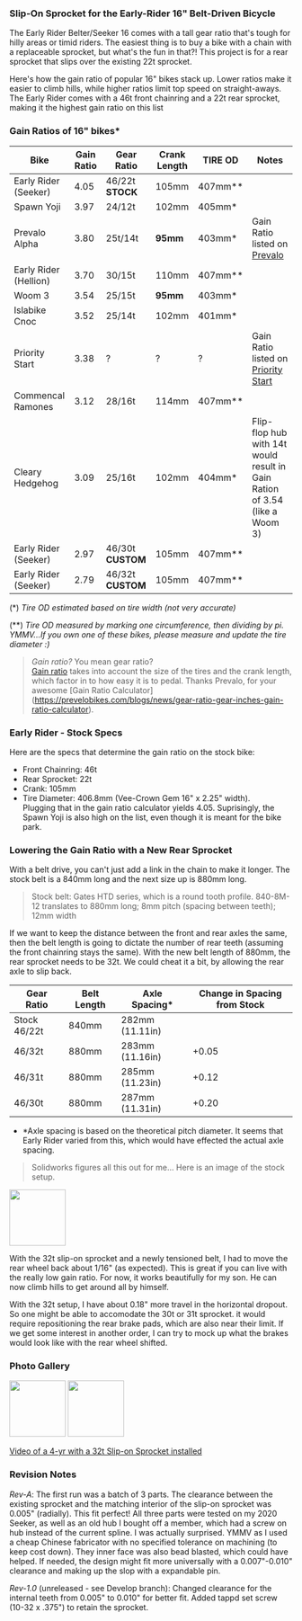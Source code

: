### Slip-On Sprocket for the Early-Rider 16" Belt-Driven Bicycle

The Early Rider Belter/Seeker 16 comes with a tall gear ratio that's tough for hilly areas or timid riders.  The easiest thing is to buy a bike with a chain with a replaceable sprocket, but what's the fun in that?! This project is for a rear sprocket that slips over the existing 22t sprocket.

Here's how the gain ratio of popular 16" bikes stack up.  Lower ratios make it easier to climb hills, while higher ratios limit top speed on straight-aways.  The Early Rider comes with a 46t front chainring and a 22t rear sprocket, making it the highest gain ratio on this list

### Gain Ratios of 16" bikes*
| Bike             | Gain Ratio | Gear Ratio  | Crank Length  | TIRE OD | Notes|
|------------------|------------|-------------|---------------|---------|------|
|Early Rider (Seeker)|4.05      |46/22t **STOCK**|105mm       |407mm**  ||
|Spawn Yoji        |3.97        |24/12t       |102mm          |405mm*   | |
|Prevalo Alpha     |3.80        |25t/14t      |**95mm**       |403mm*   |Gain Ratio listed on [Prevalo](https://prevelobikes.com/products/alpha-two) |
|Early Rider (Hellion)|3.70     |30/15t       |110mm          |407mm**  ||        
|Woom 3            |3.54        |25/15t       | **95mm**      |403mm*   ||
|Islabike Cnoc     |3.52        |25/14t       |102mm          |401mm*   ||
|Priority Start    |3.38        |?            |?              |?        |Gain Ratio listed on [Priority Start](https://www.prioritybicycles.com/products/startfw2) |
|Commencal Ramones |3.12        |28/16t       |114mm          |407mm**  ||
|Cleary Hedgehog   |3.09        |25/16t       |102mm          |404mm*   |Flip-flop hub with 14t would result in Gain Ration of 3.54 (like a Woom 3)|
|Early Rider (Seeker)|2.97      |46/30t **CUSTOM**|105mm      |407mm**  ||
|Early Rider (Seeker)|2.79      |46/32t **CUSTOM**|105mm      |407mm**  ||

(*) *Tire OD estimated based on tire width (not very accurate)*

(**) *Tire OD measured by marking one circumference, then dividing by pi.  YMMV...If you own one of these bikes, please measure and update the tire diameter :)*

> *Gain ratio?* You mean gear ratio?  
[Gain ratio](https://prevelobikes.com/blogs/news/bicycle-gear-ratio-gear-inches-and-gain-ratio) takes into account the size of the tires and the crank length, which factor in to how easy it is to pedal. Thanks Prevalo, for your awesome [Gain Ratio Calculator] (https://prevelobikes.com/blogs/news/gear-ratio-gear-inches-gain-ratio-calculator).

### Early Rider - Stock Specs
Here are the specs that determine the gain ratio on the stock bike:
* Front Chainring: 46t
* Rear Sprocket: 22t
* Crank: 105mm
* Tire Diameter: 406.8mm (Vee-Crown Gem 16" x 2.25" width).  
Plugging that in the gain ratio calculator yields 4.05.  Suprisingly, the Spawn Yoji is also high on the list, even though it is meant for the bike park.  

### Lowering the Gain Ratio with a New Rear Sprocket
With a belt drive, you can't just add a link in the chain to make it longer. The stock belt is a 840mm long and the next size up is 880mm long.
>Stock belt: Gates HTD series, which is a round tooth profile.  840-8M-12 translates to 880mm long; 8mm pitch (spacing between teeth); 12mm width
 
If we want to keep the distance between the front and rear axles the same, then the belt length is going to dictate the number of rear teeth (assuming the front chainring stays the same).  With the new belt length of 880mm, the rear sprocket needs to be 32t.  We could cheat it a bit, by allowing the rear axle to slip back.

|Gear Ratio     |Belt Length  |Axle Spacing*  |Change in Spacing from Stock|
|---------------|-------------|---------------|-----------------|
|Stock 46/22t   |840mm        |282mm (11.11in)|                 |
|46/32t         |880mm        |283mm (11.16in)|+0.05            |
|46/31t         |880mm        |285mm (11.23in)|+0.12            |  
|46/30t         |880mm        |287mm (11.31in)|+0.20            | 
* *Axle spacing is based on the theoretical pitch diameter.  It seems that Early Rider varied from this, which would have effected the actual axle spacing.

>Solidworks figures all this out for me... Here is an image of the stock setup.
<img src="https://i.imgur.com/nTLmv0j.png" height="100"/>

With the 32t slip-on sprocket and a newly tensioned belt, I had to move the rear wheel back about 1/16" (as expected).  This is great if you can live with the really low gain ratio.  For now, it works beautifully for my son.  He can now climb hills to get around all by himself.

With the 32t setup, I have about 0.18" more travel in the horizontal dropout.  So one might be able to accomodate the 30t or 31t sprocket. it would require repositioning the rear brake pads, which are also near their limit.  If we get some interest in another order, I can try to mock up what the brakes would look like with the rear wheel shifted.

### Photo Gallery
<img src="https://i.imgur.com/5nRr9sL.png" height="100"/>
<img src="https://i.imgur.com/Bt8BAmj.png" height="100"/>

[Video of a 4-yr with a 32t Slip-on Sprocket installed](Photos/SlipOn_46-32t.mp4)

### Revision Notes
*Rev-A*: The first run was a batch of 3 parts.  The clearance between the existing sprocket and the matching interior of the slip-on sprocket was 0.005" (radially). This fit perfect!  All three parts were tested on my 2020 Seeker, as well as an old hub I bought off a member, which had a screw on hub instead of the current spline. I was actually surprised.  YMMV as I used a cheap Chinese fabricator with no specified tolerance on machining (to keep cost down).  They inner face was also bead blasted, which could have helped.  If needed, the design might fit more universally with a 0.007"-0.010" clearance and making up the slop with a expandable pin. 

*Rev-1.0* (unreleased - see Develop branch): Changed clearance for the internal teeth from 0.005" to 0.010" for better fit.  Added tappd set screw (10-32 x .375") to retain the sprocket.
